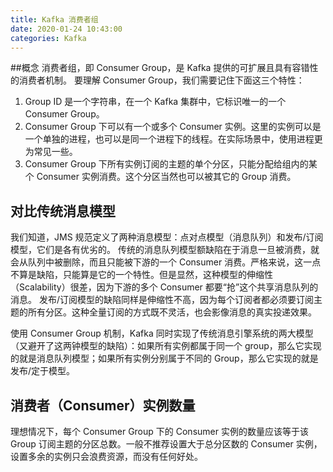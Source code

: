```yaml
---
title: Kafka 消费者组
date: 2020-01-24 10:43:00
categories: Kafka
---
```

##概念
消费者组，即 Consumer Group，是 Kafka 提供的可扩展且具有容错性的消费者机制。
要理解 Consumer Group，我们需要记住下面这三个特性：
1. Group ID 是一个字符串，在一个 Kafka 集群中，它标识唯一的一个 Consumer Group。
2. Consumer Group 下可以有一个或多个 Consumer 实例。这里的实例可以是一个单独的进程，也可以是同一个进程下的线程。在实际场景中，使用进程更为常见一些。
3. Consumer Group 下所有实例订阅的主题的单个分区，只能分配给组内的某个 Consumer 实例消费。这个分区当然也可以被其它的 Group 消费。 

## 对比传统消息模型
我们知道，JMS 规范定义了两种消息模型：点对点模型（消息队列）和发布/订阅模型，它们是各有优劣的。
传统的消息队列模型额缺陷在于消息一旦被消费，就会从队列中被删除，而且只能被下游的一个 Consumer 消费。严格来说，这一点不算是缺陷，只能算是它的一个特性。但是显然，这种模型的伸缩性（Scalability）很差，因为下游的多个 Consumer 都要“抢”这个共享消息队列的消息。
发布/订阅模型的缺陷同样是伸缩性不高，因为每个订阅者都必须要订阅主题的所有分区。这种全量订阅的方式既不灵活，也会影像消息的真实投递效果。

使用 Consumer Group 机制，Kafka 同时实现了传统消息引擎系统的两大模型（又避开了这两钟模型的缺陷）：如果所有实例都属于同一个 group，那么它实现的就是消息队列模型；如果所有实例分别属于不同的 Group，那么它实现的就是 发布/定于模型。

## 消费者（Consumer）实例数量
理想情况下，每个 Consumer Group 下的 Consumer 实例的数量应该等于该 Group 订阅主题的分区总数。一般不推荐设置大于总分区数的 Consumer 实例，设置多余的实例只会浪费资源，而没有任何好处。


